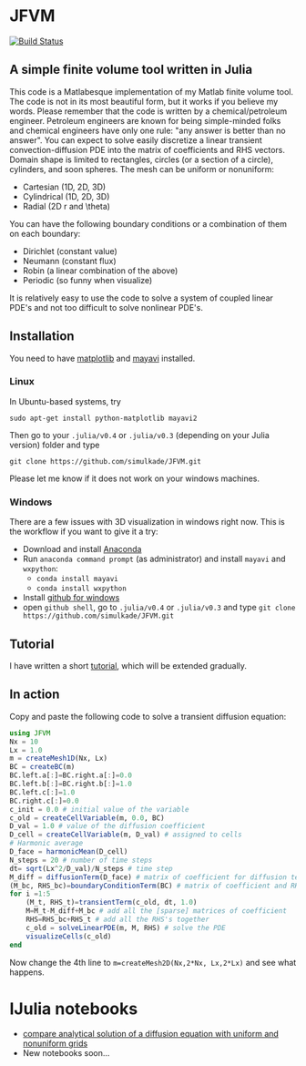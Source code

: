 # JFVM

[![Build Status](https://travis-ci.org/simulkade/JFVM.jl.svg?branch=master)](https://travis-ci.org/simulkade/JFVM.jl)

## A simple finite volume tool written in Julia
This code is a Matlabesque implementation of my Matlab finite volume tool. The code is not in its most beautiful form, but it works if you believe my words. Please remember that the code is written by a chemical/petroleum engineer. Petroleum engineers are known for being simple-minded folks and chemical engineers have only one rule: "any answer is better than no answer". You can expect to solve easily discretize a linear transient convection-diffusion PDE into the matrix of coefficients and RHS vectors. Domain shape is limited to rectangles, circles (or a section of a circle), cylinders, and soon spheres. The mesh can be uniform or nonuniform:
  - Cartesian (1D, 2D, 3D)
  - Cylindrical (1D, 2D, 3D)
  - Radial (2D r and \theta)

You can have the following boundary conditions or a combination of them on each boundary:
  - Dirichlet (constant value)
  - Neumann (constant flux)
  - Robin (a linear combination of the above)
  - Periodic (so funny when visualize)

It is relatively easy to use the code to solve a system of coupled linear PDE's and not too difficult to solve nonlinear PDE's.

## Installation
You need to have [matplotlib](http://matplotlib.org/) and [mayavi](http://code.enthought.com/projects/mayavi/) installed. 
### Linux
In Ubuntu-based systems, try
```
sudo apt-get install python-matplotlib mayavi2
```
Then go to your `.julia/v0.4` or `.julia/v0.3` (depending on your Julia version) folder and type
```
git clone https://github.com/simulkade/JFVM.git
```
Please let me know if it does not work on your windows machines.
### Windows
There are a few issues with 3D visualization in windows right now. This is the workflow if you want to give it a try:
  - Download and install [Anaconda](http://continuum.io/downloads)
  - Run `anaconda command prompt` (as administrator) and install `mayavi` and `wxpython`:
    * `conda install mayavi`
    * `conda install wxpython`
  - Install [github for windows](https://windows.github.com/)
  - open `github shell`, go to `.julia/v0.4` or `.julia/v0.3` and type 
  ```git clone https://github.com/simulkade/JFVM.git```

## Tutorial
I have written a short [tutorial](http://nbviewer.ipython.org/github/simulkade/JFVM/blob/master/examples/jfvm_tutorial.ipynb), which will be extended gradually.

## In action
Copy and paste the following code to solve a transient diffusion equation:
```jl
using JFVM
Nx = 10
Lx = 1.0
m = createMesh1D(Nx, Lx)
BC = createBC(m)
BC.left.a[:]=BC.right.a[:]=0.0
BC.left.b[:]=BC.right.b[:]=1.0
BC.left.c[:]=1.0
BC.right.c[:]=0.0
c_init = 0.0 # initial value of the variable
c_old = createCellVariable(m, 0.0, BC)
D_val = 1.0 # value of the diffusion coefficient
D_cell = createCellVariable(m, D_val) # assigned to cells
# Harmonic average
D_face = harmonicMean(D_cell)
N_steps = 20 # number of time steps
dt= sqrt(Lx^2/D_val)/N_steps # time step
M_diff = diffusionTerm(D_face) # matrix of coefficient for diffusion term
(M_bc, RHS_bc)=boundaryConditionTerm(BC) # matrix of coefficient and RHS for the BC
for i =1:5
    (M_t, RHS_t)=transientTerm(c_old, dt, 1.0)
    M=M_t-M_diff+M_bc # add all the [sparse] matrices of coefficient
    RHS=RHS_bc+RHS_t # add all the RHS's together
    c_old = solveLinearPDE(m, M, RHS) # solve the PDE
    visualizeCells(c_old)
end
```

Now change the 4th line to `m=createMesh2D(Nx,2*Nx, Lx,2*Lx)` and see what happens.

# IJulia notebooks
  - [compare analytical solution of a diffusion equation with uniform and nonuniform grids](http://nbviewer.ipython.org/github/simulkade/JFVM/blob/master/examples/jfvm_diffusion_analytics.ipynb)
  - New notebooks soon...